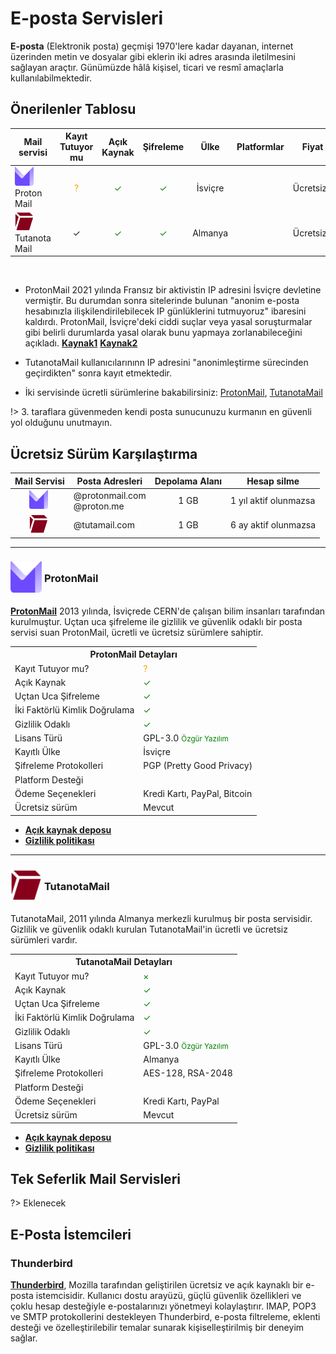 # E-posta Servisleri

**E-posta** (Elektronik posta) geçmişi 1970'lere kadar dayanan, internet üzerinden metin ve dosyalar gibi eklerin iki adres arasında iletilmesini sağlayan araçtır. Günümüzde hâlâ kişisel, ticari ve resmî amaçlarla kullanılabilmektedir. 

## Önerilenler Tablosu

| Mail servisi            | Kayıt Tutuyor mu                         | Açık Kaynak                | Şifreleme                   | Ülke          | Platformlar                                                                         | Fiyat       |
|-------------------------|:----------------------------------------:|:--------------------------:|:---------------------------:|:-------------:|:----------------------------------------------------------------------------------:|:-----------:|
| <span style="display: inline-block; vertical-align: middle;"><img src="docs/images/protonmail.svg" alt="Proton" style="width: 30px; height: 30px;"> </span> <span style="display: inline-block; vertical-align: middle;"> Proton Mail   | <span style="color: orange;">?</span>       | <span style="color: green;">✓</span>       | <span style="color: green;">✓</span>       | İsviçre       | <i class="fa-solid fa-globe"></i> <i class="fa-brands fa-windows"></i> <i class="fa-brands fa-apple"></i> <i class="fa-brands fa-linux"></i> <i class="fa-brands fa-android"></i> <i class="fa-brands fa-app-store-ios"></i>  | Ücretsiz*   |
| <span style="display: inline-block; vertical-align: middle;"><img src="docs/images/tutamail.png" alt="Tutamail" style="width: 30px; height: 30px;"> </span> <span style="display: inline-block; vertical-align: middle;"> Tutanota Mail    | ✓                      | <span style="color: green;">✓</span>       | <span style="color: green;">✓</span>       | Almanya       | <i class="fa-solid fa-globe"></i> <i class="fa-brands fa-windows"></i> <i class="fa-brands fa-apple"></i> <i class="fa-brands fa-linux"></i> <i class="fa-brands fa-android"></i> <i class="fa-brands fa-app-store-ios"></i>  | Ücretsiz*   |

<br>

* ProtonMail 2021 yılında Fransız bir aktivistin IP adresini İsviçre devletine vermiştir. Bu durumdan sonra sitelerinde bulunan "anonim e-posta hesabınızla ilişkilendirilebilecek IP günlüklerini tutmuyoruz" ibaresini kaldırdı. ProtonMail, İsviçre'deki ciddi suçlar veya yasal soruşturmalar gibi belirli durumlarda yasal olarak bunu yapmaya zorlanabileceğini açıkladı. [**Kaynak1**](https://www.engadget.com/protonmail-climate-activist-ip-swiss-french-authorities-233004304.html) [**Kaynak2**](https://www.theregister.com/2021/09/07/protonmail_hands_user_ip_address_police/)

* TutanotaMail kullanıcılarınınn IP adresini "anonimleştirme sürecinden geçirdikten" sonra kayıt etmektedir. 

* İki servisinde ücretli sürümlerine bakabilirsiniz: [ProtonMail](https://proton.me/pricing), [TutanotaMail](https://tuta.com/pricing)

!> 3. taraflara güvenmeden kendi posta sunucunuzu kurmanın en güvenli yol olduğunu unutmayın.

## Ücretsiz Sürüm Karşılaştırma

| Mail Servisi          | Posta Adresleri                       | Depolama Alanı          | Hesap silme          |
|:-----------------------:|---------------------------------------|:-------------------------:|---------------|
| <span style="display: inline-block; vertical-align: middle;"><img src="docs/images/protonmail.svg" alt="Proton" style="width: 30px; height: 30px;"> </span> <span style="display: inline-block; vertical-align: middle;">                  | @protonmail.com <br> @proton.me                     | 1 GB                   | 1 yıl aktif olunmazsa         |
| <span style="display: inline-block; vertical-align: middle;"><img src="docs/images/tutamail.png" alt="Tutamail" style="width: 30px; height: 30px;"> </span> <span style="display: inline-block; vertical-align: middle;">            | @tutamail.com                     | 1 GB                    | 6 ay aktif olunmazsa           |

---

 ### <span style="display: inline-block; vertical-align: middle;"><img src="docs/images/protonmail.svg" alt="Protonmail" style="width: 50px; height: 50px;"> </span> <span style="display: inline-block; vertical-align: middle;"> ProtonMail


[**ProtonMail**](https://proton.me/mail) 2013 yılında, İsviçrede CERN'de çalışan bilim insanları tarafından kurulmuştur. Uçtan uca şifreleme ile gizlilik ve güvenlik odaklı bir posta servisi suan ProtonMail, ücretli ve ücretsiz sürümlere sahiptir.

<table>
  <tr>
    <th colspan="2">ProtonMail Detayları</th>
  </tr>
  <tr>
    <td>Kayıt Tutuyor mu?</td>
    <td><span style="color: orange;">?</span></td>
  </tr>
  <tr>
    <td>Açık Kaynak</td>
    <td><span style="color: green;">✓</span></td>
  </tr>
  <tr>
    <td>Uçtan Uca Şifreleme</td>
    <td><span style="color: green;">✓</span></td>
  </tr>
  <tr>
    <td>İki Faktörlü Kimlik Doğrulama</td>
    <td><span style="color: green;">✓</span></td>
  </tr>
  <tr>
    <td>Gizlilik Odaklı</td>
    <td><span style="color: green;">✓</span></td>
  </tr>
  <tr>
    <tr>
    <td>Lisans Türü</td>
    <td> GPL-3.0 <span style="color: green;"><small>Özgür Yazılım<small><span></td>
  </tr>
  <tr>
    <td>Kayıtlı Ülke</td>
    <td>İsviçre</td>
  </tr>
  <tr>
    <td>Şifreleme Protokolleri</td>
    <td>PGP (Pretty Good Privacy)</td>
  </tr>
  <tr>
    <td>Platform Desteği</td>
    <td><i class="fa-solid fa-globe"></i> <i class="fa-brands fa-windows"></i> <i class="fa-brands fa-apple"></i> <i class="fa-brands fa-linux"></i> <i class="fa-brands fa-android"></i> <i class="fa-brands fa-app-store-ios"></i> </td>
  </tr>
  <tr>
    <td>Ödeme Seçenekleri</td>
    <td>Kredi Kartı, PayPal, Bitcoin</td>
  </tr>
  <tr>
    <td>Ücretsiz sürüm</td>
    <td>Mevcut</td>
  </tr>
</table>

* [**Açık kaynak deposu**](https://github.com/ProtonMail)
* [**Gizlilik politikası**](https://proton.me/legal/privacy)

---

 ### <span style="display: inline-block; vertical-align: middle;"><img src="docs/images/tutamail.png" alt="Tutanota" style="width: 50px; height: 50px;"> </span> <span style="display: inline-block; vertical-align: middle;"> TutanotaMail
 
TutanotaMail, 2011 yılında Almanya merkezli kurulmuş bir posta servisidir. Gizlilik ve güvenlik odaklı kurulan TutanotaMail'in ücretli ve ücretsiz sürümleri vardır.

<table>
  <tr>
    <th colspan="2">TutanotaMail Detayları</th>
  </tr>
  <tr>
    <td>Kayıt Tutuyor mu?</td>
    <td><span style="color: green;">×</span></td>
  </tr>
  <tr>
    <td>Açık Kaynak</td>
    <td><span style="color: green;">✓</span></td>
  </tr>
  <tr>
    <td>Uçtan Uca Şifreleme</td>
    <td><span style="color: green;">✓</span></td>
  </tr>
  <tr>
    <td>İki Faktörlü Kimlik Doğrulama</td>
    <td><span style="color: green;">✓</span></td>
  </tr>
  <tr>
    <td>Gizlilik Odaklı</td>
    <td><span style="color: green;">✓</span></td>
  </tr>
      <tr>
    <td>Lisans Türü</td>
    <td> GPL-3.0 <span style="color: green;"><small>Özgür Yazılım<small><span></td>
  </tr>
  <tr>
    <td>Kayıtlı Ülke</td>
    <td>Almanya</td>
  </tr>
  <tr>
    <td>Şifreleme Protokolleri</td>
    <td>AES-128, RSA-2048</td>
  </tr>
  <tr>
    <td>Platform Desteği</td>
    <td><i class="fa-solid fa-globe"></i> <i class="fa-brands fa-windows"></i> <i class="fa-brands fa-apple"></i> <i class="fa-brands fa-linux"></i> <i class="fa-brands fa-android"></i> <i class="fa-brands fa-app-store-ios"></i> </td>
  </tr>
  <tr>
    <td>Ödeme Seçenekleri</td>
    <td>Kredi Kartı, PayPal</td>
  </tr>
  <tr>
    <td>Ücretsiz sürüm</td>
    <td>Mevcut</td>
  </tr>
</table>

* [**Açık kaynak deposu**](https://github.com/tutao)
* [**Gizlilik politikası**](https://tuta.com/privacy-policy)

## Tek Seferlik Mail Servisleri

?> Eklenecek

<!-- BU BÖLÜM DAHA SONRA YENİ BİR SAYFAYA TAŞINACAKTIR -->

## E-Posta İstemcileri

### Thunderbird

[**Thunderbird**](https://www.thunderbird.net/en-US/), Mozilla tarafından geliştirilen ücretsiz ve açık kaynaklı bir e-posta istemcisidir. Kullanıcı dostu arayüzü, güçlü güvenlik özellikleri ve çoklu hesap desteğiyle e-postalarınızı yönetmeyi kolaylaştırır. IMAP, POP3 ve SMTP protokollerini destekleyen Thunderbird, e-posta filtreleme, eklenti desteği ve özelleştirilebilir temalar sunarak kişiselleştirilmiş bir deneyim sağlar.
